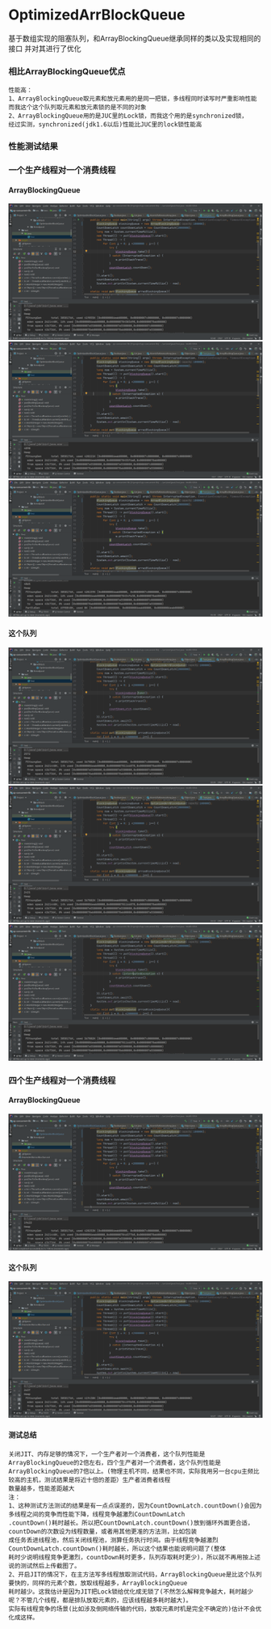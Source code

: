 # OptimizedArrBlockQueue
 基于数组实现的阻塞队列，和ArrayBlockingQueue继承同样的类以及实现相同的接口
 并对其进行了优化
 
### 相比ArrayBlockingQueue优点
    性能高：
    1、ArrayBlockingQueue取元素和放元素用的是同一把锁，多线程同时读写时严重影响性能
    而我这个这个队列取元素和放元素锁的是不同的对象
    2、ArrayBlockingQueue用的是JUC里的Lock锁，而我这个用的是synchronized锁，
    经过实测，synchronized(jdk1.6以后)性能比JUC里的lock锁性能高
### 性能测试结果
    
### 一个生产线程对一个消费线程
#### ArrayBlockingQueue
![arr](https://github.com/65487123/zp-concurrent-lib/raw/master/picture/arro.png)
![arr](https://github.com/65487123/zp-concurrent-lib/raw/master/picture/arro1.png)
![arr](https://github.com/65487123/zp-concurrent-lib/raw/master/picture/arro2.png)
#### 这个队列
![mine](https://github.com/65487123/zp-concurrent-lib/raw/master/picture/oao.png)
![mine](https://github.com/65487123/zp-concurrent-lib/raw/master/picture/oao1.png)
![mine](https://github.com/65487123/zp-concurrent-lib/raw/master/picture/oao2.png)
### 四个生产线程对一个消费线程
#### ArrayBlockingQueue
![arr](https://github.com/65487123/zp-concurrent-lib/raw/master/picture/arr2.png)
#### 这个队列
![mine](https://github.com/65487123/zp-concurrent-lib/raw/master/picture/oa2.png)
#### 测试总结
    关闭JIT、内存足够的情况下，一个生产者对一个消费者，这个队列性能是ArrayBlockingQueue的2倍左右，四个生产者对一个消费者，这个队列性能是
    ArrayBlockingQueue的7倍以上。(物理主机不同，结果也不同，实际我用另一台cpu主频比较高的主机，测试结果是将近十倍的差距）生产者消费者线程
    数量越多，性能差距越大
    注：
    1、这种测试方法测试的结果是有一点点误差的，因为CountDownLatch.countDown()会因为多线程之间的竞争而性能下降，线程竞争越激烈CountDownLatch
    .countDown()耗时越长。所以把CountDownLatch.countDown()放到循环外面更合适，countDown的次数设为线程数量，或者用其他更准的方法测，比如包装
    成任务丢进线程池，然后关闭线程池，测算任务执行时间。由于线程竞争越激烈CountDownLatch.countDown()耗时越长，所以这个结果也能说明问题了(整体
    耗时少说明线程竞争更激烈，countDown耗时更多，队列存取耗时更少)，所以就不再用按上述说的测试然后上传截图了。
    2、开启JIT的情况下，在主方法写多线程放取测试代码，ArrayBlockingQueue是比这个队列要快的，同样的元素个数，放取线程越多，ArrayBlockingQueue
    耗时越少。这我估计是因为JIT把Lock锁给优化成无锁了(不然怎么解释竞争越大，耗时越少呢？不管几个线程，都是排队放取元素的，应该线程越多耗时越大)。
    实际有线程竞争的场景(比如涉及倒网络传输的代码，放取元素时机是完全不确定的)估计不会优化成这样。
    
   

